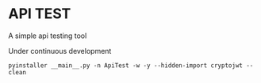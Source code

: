 # API TEST

A simple api testing tool

Under continuous development

```
pyinstaller __main__.py -n ApiTest -w -y --hidden-import cryptojwt --clean
```